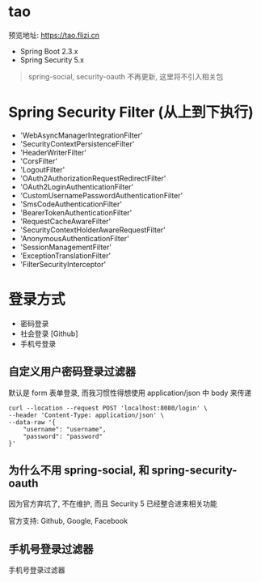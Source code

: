 # tao

预览地址: https://tao.flizi.cn

- Spring Boot 2.3.x
- Spring Security 5.x

> spring-social, security-oauth 不再更新, 这里将不引入相关包


# Spring Security Filter (从上到下执行)

- 'WebAsyncManagerIntegrationFilter'
- 'SecurityContextPersistenceFilter'
- 'HeaderWriterFilter'
- 'CorsFilter'
- 'LogoutFilter'
- 'OAuth2AuthorizationRequestRedirectFilter'
- 'OAuth2LoginAuthenticationFilter'
- 'CustomUsernamePasswordAuthenticationFilter'
- 'SmsCodeAuthenticationFilter'
- 'BearerTokenAuthenticationFilter'
- 'RequestCacheAwareFilter'
- 'SecurityContextHolderAwareRequestFilter'
- 'AnonymousAuthenticationFilter'
- 'SessionManagementFilter'
- 'ExceptionTranslationFilter'
- 'FilterSecurityInterceptor'

# 登录方式

- 密码登录 
- 社会登录 [Github]
- 手机号登录

## 自定义用户密码登录过滤器

默认是 form 表单登录, 而我习惯性得想使用 application/json 中 body 来传递

```shell
curl --location --request POST 'localhost:8080/login' \
--header 'Content-Type: application/json' \
--data-raw '{
    "username": "username",
    "password": "password"
}'
```

## 为什么不用 spring-social, 和 spring-security-oauth 

因为官方弃坑了, 不在维护, 而且 Security 5 已经整合进来相关功能

官方支持: Github, Google, Facebook

## 手机号登录过滤器 

手机号登录过滤器 